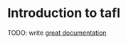 # Introduction to tafl

TODO: write [great documentation](http://jacobian.org/writing/what-to-write/)
